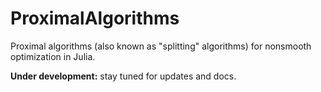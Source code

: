 # ProximalAlgorithms

<!-- [![Build Status](https://travis-ci.org/lostella/ProximalAlgorithms.jl.svg?branch=master)](https://travis-ci.org/lostella/ProximalAlgorithms.jl) -->

<!-- [![Coverage Status](https://coveralls.io/repos/lostella/ProximalAlgorithms.jl/badge.svg?branch=master&service=github)](https://coveralls.io/github/lostella/ProximalAlgorithms.jl?branch=master) -->

<!-- [![codecov.io](http://codecov.io/github/lostella/ProximalAlgorithms.jl/coverage.svg?branch=master)](http://codecov.io/github/lostella/ProximalAlgorithms.jl?branch=master) -->

Proximal algorithms (also known as "splitting" algorithms) for nonsmooth optimization in Julia.

**Under development:** stay tuned for updates and docs.
